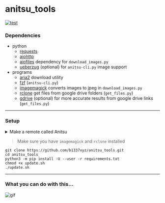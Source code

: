 # anitsu_tools
[![test](https://github.com/b1337xyz/anitsu_tools/actions/workflows/flake8.yml/badge.svg)](https://github.com/b1337xyz/anitsu_tools/actions/workflows/flake8.yml)

### Dependencies

- python
    - [requests](https://requests.readthedocs.io/en/latest/)
    - [aiohttp](https://github.com/aio-libs/aiohttp)
    - [aiofiles](https://github.com/Tinche/aiofiles) dependency for `download_images.py`
    - [ueberzug](https://github.com/b1337xyz/ueberzug) (optional) for `anitsu-cli.py` image support
- programs
    - [aria2](https://aria2.github.io/) download utility
    - [fzf](https://github.com/junegunn/fzf) (`anitsu-cli.py`)
    - [imagemagick](https://github.com/ImageMagick/ImageMagick) converts images to jpeg in `download_images.py`
    - [rclone](https://rclone.org) get files from google drive folders (`get_files.py`)
    - [gdrive](https://github.com/prasmussen/gdrive) (optional) for more accurate results from google drive links (`get_files.py`)
---
### Setup

<details>
    <summary>Make a remote called Anitsu</summary>

```
rclone config
```

```
n) New remote
r) Rename remote
c) Copy remote
s) Set configuration password
q) Quit config
n/r/c/s/q> n
name> Anitsu
Type of storage to configure.
Choose a number from below, or type in your own value
[snip]
XX / Google Drive
   \ "drive"
[snip]
Storage> drive
Google Application Client Id - leave blank normally.
client_id>
Google Application Client Secret - leave blank normally.
client_secret>
Scope that rclone should use when requesting access from drive.
Choose a number from below, or type in your own value
 1 / Full access all files, excluding Application Data Folder.
   \ "drive"
 2 / Read-only access to file metadata and file contents.
   \ "drive.readonly"
   / Access to files created by rclone only.
 3 | These are visible in the drive website.
   | File authorization is revoked when the user deauthorizes the app.
   \ "drive.file"
   / Allows read and write access to the Application Data folder.
 4 | This is not visible in the drive website.
   \ "drive.appfolder"
   / Allows read-only access to file metadata but
 5 | does not allow any access to read or download file content.
   \ "drive.metadata.readonly"
scope> 1
Service Account Credentials JSON file path - needed only if you want use SA instead of interactive login.
service_account_file>
Remote config
Use web browser to automatically authenticate rclone with remote?
 * Say Y if the machine running rclone has a web browser you can use
 * Say N if running rclone on a (remote) machine without web browser access
If not sure try Y. If Y failed, try N.
y) Yes
n) No
y/n> y
If your browser doesn't open automatically go to the following link: http://127.0.0.1:53682/auth
Log in and authorize rclone for access
Waiting for code...
Got code
Configure this as a Shared Drive (Team Drive)?
y) Yes
n) No
y/n> n
--------------------
[remote]
client_id = 
client_secret = 
scope = drive
root_folder_id = 
service_account_file =
token = {"access_token":"XXX","token_type":"Bearer","refresh_token":"XXX","expiry":"2014-03-16T13:57:58.955387075Z"}
--------------------
y) Yes this is OK
e) Edit this remote
d) Delete this remote
y/e/d> y
```

Recommended: [Making your own client_id](https://rclone.org/drive/#making-your-own-client-id)
</details>

> Make sure you have `imagemagick` and `rclone` installed
```
git clone https://github.com/b1337xyz/anitsu_tools.git
cd anitsu_tools
python3 -m pip install -U --user -r requirements.txt
chmod +x update.sh
./update.sh
```
---
### What you can do with this...
![gif](anitsu-cli.demo.gif)
